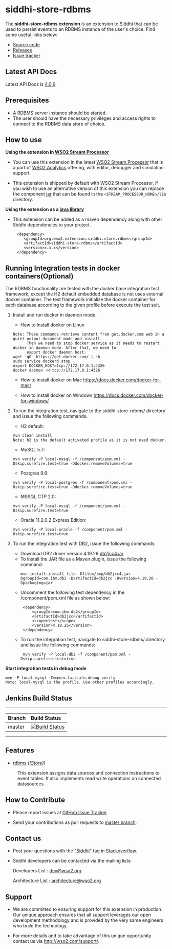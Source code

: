 siddhi-store-rdbms
======================================

The **siddhi-store-rdbms extension** is an extension to <a target="_blank" href="https://wso2.github.io/siddhi">Siddhi</a> that  can be used to persist events to an RDBMS instance of the user's choice.
Find some useful links below:

* <a target="_blank" href="https://github.com/wso2-extensions/siddhi-store-rdbms">Source code</a>
* <a target="_blank" href="https://github.com/wso2-extensions/siddhi-store-rdbms/releases">Releases</a>
* <a target="_blank" href="https://github.com/wso2-extensions/siddhi-store-rdbms/issues">Issue tracker</a>

## Latest API Docs 

Latest API Docs is <a target="_blank" href="https://wso2-extensions.github.io/siddhi-store-rdbms/api/4.0.9">4.0.9</a>.

## Prerequisites

 * A RDBMS server instance should be started.
 * The user should have the necessary privileges and access rights to connect to the RDBMS data store of choice.

## How to use 

**Using the extension in <a target="_blank" href="https://github.com/wso2/product-sp">WSO2 Stream Processor</a>**

* You can use this extension in the latest <a target="_blank" href="https://github.com/wso2/product-sp/releases">WSO2 Stream Processor</a> that is a part of <a target="_blank" href="http://wso2.com/analytics?utm_source=gitanalytics&utm_campaign=gitanalytics_Jul17">WSO2 Analytics</a> offering, with editor, debugger and simulation support. 

* This extension is shipped by default with WSO2 Stream Processor, if you wish to use an alternative version of this extension you can replace the component <a target="_blank" href="https://github.com/wso2-extensions/siddhi-store-rdbms/releases">jar</a> that can be found in the `<STREAM_PROCESSOR_HOME>/lib` directory.

**Using the extension as a <a target="_blank" href="https://wso2.github.io/siddhi/documentation/running-as-a-java-library">java library</a>**

* This extension can be added as a maven dependency along with other Siddhi dependencies to your project.

```
     <dependency>
        <groupId>org.wso2.extension.siddhi.store.rdbms</groupId>
        <artifactId>siddhi-store-rdbms</artifactId>
        <version>x.x.x</version>
     </dependency>
```

## Running Integration tests in docker containers(Optional)

The RDBMS functionality are tested with the docker base integration test framework, except the H2 default 
embedded database is not uses external docker container. The test framework initialize the docker container for each 
database according to the given profile before execute the test suit.

1. Install and run docker in daemon mode.

    *  How to install docker on Linux
    
    ```  
    Note: These commands retrieve content from get.docker.com web in a quiet output-document mode and install.
          Then we need to stop docker service as it needs to restart docker in daemon mode. After that, we need to
          export docker daemon host.
    wget -qO- https://get.docker.com/ | sh
    sudo service dockerd stop
    export DOCKER_HOST=tcp://172.17.0.1:4326
    docker daemon -H tcp://172.17.0.1:4326
    ```
    *  How to install docker on Mac 
   https://docs.docker.com/docker-for-mac/

    *  How to install docker on Windows
   https://docs.docker.com/docker-for-windows/
2. To run the integration test, navigate to the siddhi-store-rdbms/ directory and issue the following commands.

    * H2 default:
    ```
    mvn clean install
    Note: h2 is the default activated profile as it is not used docker.
    ```
    * MySQL 5.7:
    ```
    mvn verify -P local-mysql -f /component/pom.xml -Dskip.surefire.test=true -Ddocker.removeVolumes=true
    ```
    * Postgres 9.6:
    ```
    mvn verify -P local-postgres -f /component/pom.xml -Dskip.surefire.test=true -Ddocker.removeVolumes=true
    ```
    * MSSQL CTP 2.0:
     ```
    mvn verify -P local-mssql -f /component/pom.xml -Dskip.surefire.test=true
     ```
    * Oracle 11.2.0.2 Express Edition:
     ```
    mvn verify -P local-oracle -f /component/pom.xml -Dskip.surefire.test=true
     ```
4. To run the integration test with DB2, issue the following commands:
    * Download DB2 driver version 4.19.26 <a target="_blank" href="http://www.ibm.com/eserver/support/fixes/fixcentral/swg/quickorder?brandid=1&productid=IBM+Data+Server+Client+Packages&vrmf=10.5.*&fixes=*jdbc*FP005">db2jcc4.jar</a>
    * To install the JAR file as a Maven plugin, issue the following command:
        ```
        mvn install:install-file -Dfile=/tmp/db2jcc4.jar -DgroupId=com.ibm.db2 -DartifactId=db2jcc -Dversion=4.19.26 -Dpackaging=jar
        ```
    * Uncomment the following test dependency in the /component/pom.xml file as shown below:
        ```
         <dependency>
             <groupId>com.ibm.db2</groupId>
             <artifactId>db2jcc</artifactId>
             <scope>test</scope>
             <version>4.19.26</version>
         </dependency>
        ```
    * To run the integration test, navigate to siddhi-store-rdbms/ directory and issue the following commands:
         ```
          mvn verify -P local-db2 -f /component/pom.xml -Dskip.surefire.test=true
         ```

**Start integration tests in debug mode**
```
mvn -P local-mysql -Dmaven.failsafe.debug verify
Note: local-mysql is the profile. Use other profiles accordingly.
```
## Jenkins Build Status

---

|  Branch | Build Status |
| :------ |:------------ | 
| master  | [![Build Status](https://wso2.org/jenkins/job/siddhi/job/siddhi-store-rdbms/badge/icon)](https://wso2.org/jenkins/job/siddhi/job/siddhi-store-rdbms/) |

---

## Features

* <a target="_blank" href="https://wso2-extensions.github.io/siddhi-store-rdbms/api/4.0.9/#rdbms-store">rdbms</a> *(<a target="_blank" href="https://wso2.github.io/siddhi/documentation/siddhi-4.0/#store">(Store)</a>)*<br><div style="padding-left: 1em;"><p>This extension assigns data sources and connection instructions to event tables. It also implements read write operations on connected datasources</p></div>

## How to Contribute
 
  * Please report issues at <a target="_blank" href="https://github.com/wso2-extensions/siddhi-store-rdbms/issues">GitHub Issue Tracker</a>.
  
  * Send your contributions as pull requests to <a target="_blank" href="https://github.com/wso2-extensions/siddhi-store-rdbms/tree/master">master branch</a>. 
 
## Contact us 

 * Post your questions with the <a target="_blank" href="http://stackoverflow.com/search?q=siddhi">"Siddhi"</a> tag in <a target="_blank" href="http://stackoverflow.com/search?q=siddhi">Stackoverflow</a>. 
 
 * Siddhi developers can be contacted via the mailing lists:
 
    Developers List   : [dev@wso2.org](mailto:dev@wso2.org)
    
    Architecture List : [architecture@wso2.org](mailto:architecture@wso2.org)
 
## Support 

* We are committed to ensuring support for this extension in production. Our unique approach ensures that all support leverages our open development methodology and is provided by the very same engineers who build the technology. 

* For more details and to take advantage of this unique opportunity contact us via <a target="_blank" href="http://wso2.com/support?utm_source=gitanalytics&utm_campaign=gitanalytics_Jul17">http://wso2.com/support/</a>. 
